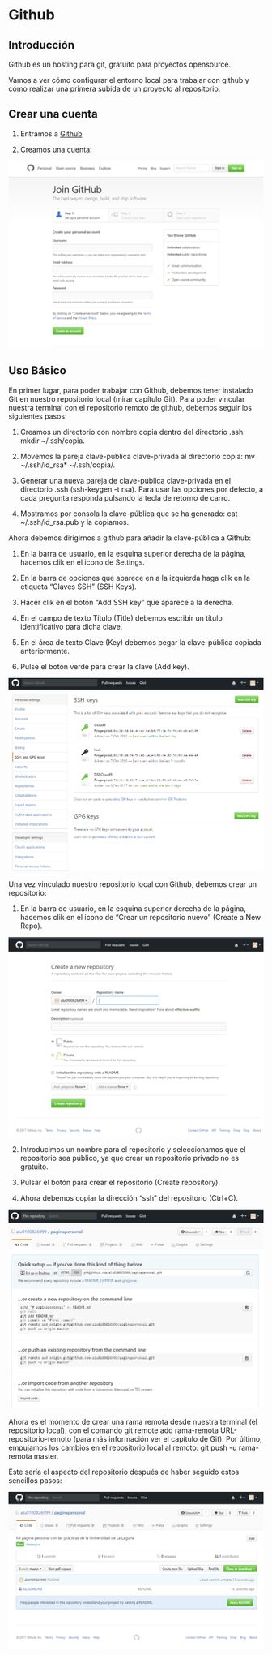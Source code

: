# Github
## Introducción

Github es un hosting para git, gratuito para proyectos opensource.

Vamos a ver cómo configurar el entorno local para trabajar con github y cómo realizar una primera subida de un proyecto al repositorio.

## Crear una cuenta
1. Entramos a [Github](https://github.com/)

2. Creamos una cuenta:

![crearcuenta](crearcuenta.png)


## Uso Básico
En primer lugar, para poder trabajar con Github, debemos tener instalado Git en nuestro repositorio local (mirar capítulo Git). Para poder vincular nuestra terminal con el repositorio remoto de github, debemos seguir los siguientes pasos:

1. Creamos un directorio con nombre copia dentro del directorio .ssh: mkdir ~/.ssh/copia.

2. Movemos la pareja clave-pública clave-privada al directorio copia: mv ~/.ssh/id_rsa* ~/.ssh/copia/.

3. Generar una nueva pareja de clave-pública clave-privada en el directorio .ssh (ssh-keygen -t rsa). Para usar las opciones por defecto, a cada pregunta responda pulsando la tecla de retorno de carro.

4. Mostramos por consola la clave-pública que se ha generado: cat ~/.ssh/id_rsa.pub y la copiamos.


Ahora debemos dirigirnos a github para añadir la clave-pública a Github:

1. En la barra de usuario, en la esquina superior derecha de la página, hacemos clik en el icono de Settings.

2. En la barra de opciones que aparece en a la izquierda haga clik en la etiqueta “Claves SSH” (SSH Keys).

3. Hacer clik en el botón “Add SSH key” que aparece a la derecha.

4. En el campo de texto Título (Title) debemos escribir un título identificativo para dicha clave.

5. En el área de texto Clave (Key) debemos pegar la clave-pública copiada anteriormente.

6. Pulse el botón verde para crear la clave (Add key).

![setting](opcion.png)


Una vez vinculado nuestro repositorio local con Github, debemos crear un repositorio:

1. En la barra de usuario, en la esquina superior derecha de la página, hacemos clik en el icono de “Crear un repositorio nuevo” (Create a New Repo).

![crearrepo](crearrepo.png)

2. Introducimos un nombre para el repositorio y seleccionamos que el repositorio sea público, ya que crear un repositorio privado no es gratuito.

3. Pulsar el botón para crear el repositorio (Create repository).

4. Ahora debemos copiar la dirección “ssh” del repositorio (Ctrl+C).

![inicial](inicial.png)


Ahora es el momento de crear una rama remota desde nuestra terminal (el repositorio local), con el comando git remote add rama-remota URL-repositorio-remoto (para más información ver el capítulo de Git).
Por último, empujamos los cambios en el repositorio local al remoto: git push -u rama-remota master.

Este sería el aspecto del repositorio después de haber seguido estos sencillos pasos:

![repo](repo.png)

